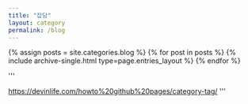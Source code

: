 ```yaml
---
title: "잡담"
layout: category
permalink: /blog
---
```



{% assign posts = site.categories.blog %}
{% for post in posts %} {% include archive-single.html type=page.entries_layout %} {% endfor %}


'''
  
  
https://devinlife.com/howto%20github%20pages/category-tag/
'''
